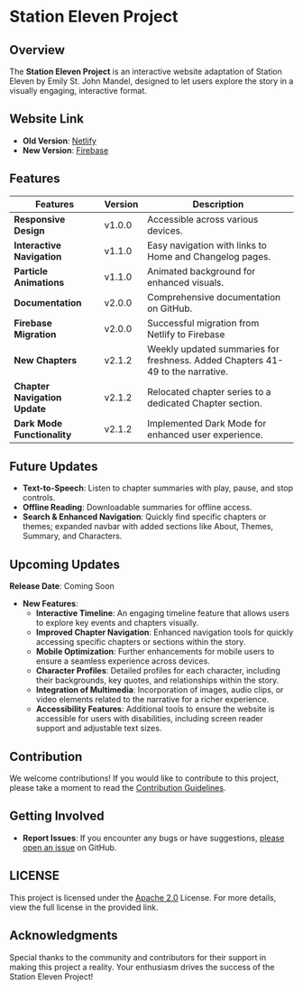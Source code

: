 # Station Eleven Project

## Overview

The **Station Eleven Project** is an interactive website adaptation of Station Eleven by Emily St. John Mandel, designed to let users explore the story in a visually engaging, interactive format.

## Website Link

- **Old Version**: [Netlify](https://station-eleven.netlify.app)
- **New Version**: [Firebase](https://station-eleven-b46d9.web.app/)

## Features

| Features | Version | Description |
|----------|---------|-------------|
| **Responsive Design**         | v1.0.0 | Accessible across various devices. |
| **Interactive Navigation**    | v1.1.0 | Easy navigation with links to Home and Changelog pages. |
| **Particle Animations**       | v1.1.0 | Animated background for enhanced visuals. |
| **Documentation**             | v2.0.0 | Comprehensive documentation on GitHub. |
| **Firebase Migration**        | v2.0.0 | Successful migration from Netlify to Firebase |
| **New Chapters**              | v2.1.2 | Weekly updated summaries for freshness. Added Chapters 41-49 to the narrative.|
| **Chapter Navigation Update** | v2.1.2 | Relocated chapter series to a dedicated Chapter section. |
| **Dark Mode Functionality**   | v2.1.2 | Implemented Dark Mode for enhanced user experience. |

## Future Updates

- **Text-to-Speech**: Listen to chapter summaries with play, pause, and stop controls.
- **Offline Reading**: Downloadable summaries for offline access.
- **Search & Enhanced Navigation**: Quickly find specific chapters or themes; expanded navbar with added sections like About, Themes, Summary, and Characters.

## Upcoming Updates
**Release Date**: Coming Soon
 - **New Features**:
   - **Interactive Timeline**: An engaging timeline feature that allows users to explore key events and chapters visually.
   - **Improved Chapter Navigation**: Enhanced navigation tools for quickly accessing specific chapters or sections within the story.
   - **Mobile Optimization**: Further enhancements for mobile users to ensure a seamless experience across devices.
   - **Character Profiles**: Detailed profiles for each character, including their backgrounds, key quotes, and relationships within the story.
   - **Integration of Multimedia**: Incorporation of images, audio clips, or video elements related to the narrative for a richer experience.
   - **Accessibility Features**: Additional tools to ensure the website is accessible for users with disabilities, including screen reader support and adjustable text sizes.

## Contribution
We welcome contributions! If you would like to contribute to this project, please take a moment to read the [Contribution Guidelines](docs/Contribution-Guidelines.md).

## Getting Involved
 - **Report Issues**: If you encounter any bugs or have suggestions, [please open an issue](https://github.com/Lei0x1/Station-Eleven/issues) on GitHub.

## LICENSE

This project is licensed under the [Apache 2.0](LICENSE) License. For more details, view the full license in the provided link.

## Acknowledgments

Special thanks to the community and contributors for their support in making this project a reality. Your enthusiasm drives the success of the Station Eleven Project!
